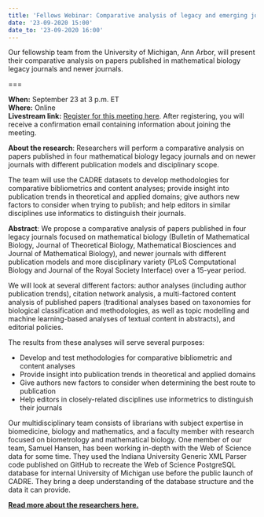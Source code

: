 ```yaml
---
title: 'Fellows Webinar: Comparative analysis of legacy and emerging journals in mathematical biology'
date: '23-09-2020 15:00'
date_to: '23-09-2020 16:00'
---
```


Our fellowship team from the University of Michigan, Ann Arbor, will present their comparative analysis on papers published in mathematical biology legacy journals and newer journals.

===

**When:** September 23 at 3 p.m. ET  
**Where:** Online  
**Livestream link:** [Register for this meeting here](https://iu.zoom.us/meeting/register/tJAtf-6prjguGdNWF3YBuIBrue0zRgjnu3f_). After registering, you will receive a confirmation email containing information about joining the meeting.

**About the research**: Researchers will perform a comparative analysis on papers published in four mathematical biology legacy journals and on newer journals with different publication models and disciplinary scope.

The team will use the CADRE datasets to develop methodologies for comparative bibliometrics and content analyses; provide insight into publication trends in theoretical and applied domains; give authors new factors to consider when trying to publish; and help editors in similar disciplines use informatics to distinguish their journals.

**Abstract**: We propose a comparative analysis of papers published in four legacy journals focused on mathematical biology (Bulletin of Mathematical Biology, Journal of Theoretical Biology, Mathematical Biosciences and Journal of Mathematical Biology), and newer journals with different publication models and more disciplinary variety (PLoS Computational Biology and Journal of the Royal Society Interface) over a 15-year period.

We will look at several different factors: author analyses (including author publication trends), citation network analysis, a multi-factored content analysis of published papers (traditional analyses based on taxonomies for biological classification and methodologies, as well as topic modelling and machine learning-based analyses of textual content in abstracts), and editorial policies.

The results from these analyses will serve several purposes:
- Develop and test methodologies for comparative bibliometric and content analyses
- Provide insight into publication trends in theoretical and applied domains
- Give authors new factors to consider when determining the best route to publication
- Help editors in closely-related disciplines use informetrics to distinguish their journals

Our multidisciplinary team consists of librarians with subject expertise in biomedicine, biology and mathematics, and a faculty member with research focused on biometrology and mathematical biology. One member of our team, Samuel Hansen, has been working in-depth with the Web of Science data for some time. They used the Indiana University Generic XML Parser code published on GitHub to recreate the Web of Science PostgreSQL database for internal University of Michigan use before the public launch of CADRE. They bring a deep understanding of the database structure and the data it can provide.

**[Read more about the researchers here.](https://cadre.iu.edu/fellows/comparative-analysis-of-legacy-and-emerging-journals-in-mathematical-biology)**